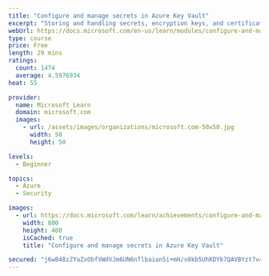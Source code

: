```yaml
---
title: "Configure and manage secrets in Azure Key Vault"
excerpt: "Storing and handling secrets, encryption keys, and certificates directly is risky, and every usage introduces the possibility of unintentional data exposure. Azure Key Vault provides a secure storage area for managing all your app secrets so you can properly encrypt your data in transit or while it's being stored."
webUrl: https://docs.microsoft.com/en-us/learn/modules/configure-and-manage-azure-key-vault/
type: course
price: Free
length: 29 mins
ratings:
  count: 1474
  average: 4.5976934
heat: 55

provider:
  name: Microsoft Learn
  domain: microsoft.com
  images:
    - url: /assets/images/organizations/microsoft.com-50x50.jpg
      width: 50
      height: 50

levels:
  - Beginner

topics:
  - Azure
  - Security

images:
  - url: https://docs.microsoft.com/learn/achievements/configure-and-manage-azure-key-vault-social.png
    width: 800
    height: 400
    isCached: true
    title: "Configure and manage secrets in Azure Key Vault"

secured: "j6w848zZYaZxObfVWdVJm6UN6nTlbaian5i+mH/s0kb5UhKDYk7QAVBYzt7v4J3j/FvwLaDYtq5Z+xp49ILRm2Kc4DetAhxxpl8a4w4y5M5N0t6tCuMiKpWHyS3sZ904QwHSdALe6Xf5PqyJTp+tz3VNKbPph7hGQwH4ZO4l9S2o7CbIMVeYlEnnoSOqGGeVE4hchEXm9VgZmwpa7e/LgBnI3yO04Lth8ylDjRJNbEMrokhDh9JXDK/0jJFDlg+f6sb+4t1oJP3iTZrTIskC0eesnaXr/kDauyIpFcKciSJX4gUhQiL9jbgKZJcqKI1/fMwAQgQQU4QAiQ44lz/ztpf9nGYZbk5QvNmNYF7mcpEVW/4TzfIT5q/QEaQl2/ap60fAsOvgAvilLUiLvDfY7g==;JigqsLtrgmdjSPshZ2HKgw=="
---
```


